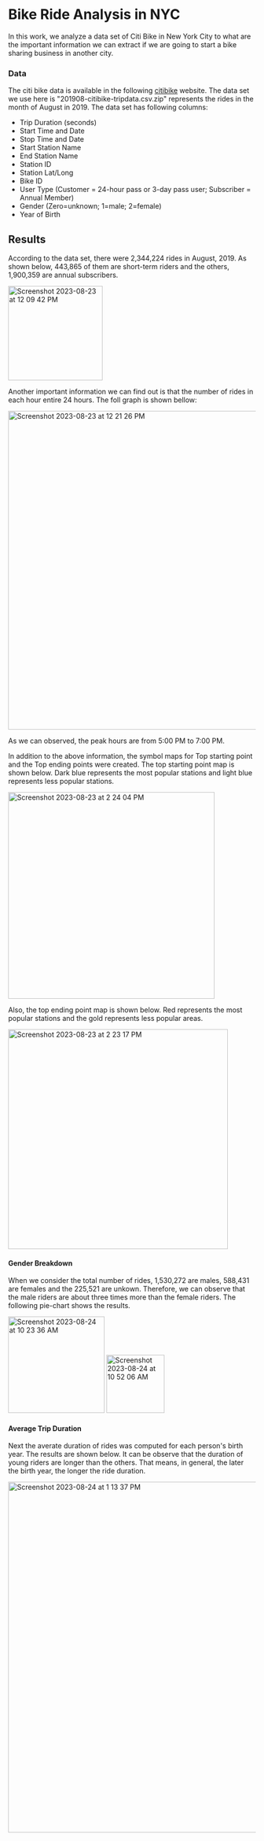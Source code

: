 # Bike Ride Analysis in NYC
In this work, we analyze a data set of Citi Bike in New York City to what are the important information we can extract if we are going to start a bike sharing business in another city. 

### Data
The citi bike data is available in the following [citibike](https://s3.amazonaws.com/tripdata/index.html) website. The data set we use here is "201908-citibike-tripdata.csv.zip" represents the rides in the month of August in 2019. The data set has following columns:
- Trip Duration (seconds)
- Start Time and Date
- Stop Time and Date
- Start Station Name
- End Station Name
- Station ID
- Station Lat/Long
- Bike ID
- User Type (Customer = 24-hour pass or 3-day pass user; Subscriber = Annual Member)
- Gender (Zero=unknown; 1=male; 2=female)
- Year of Birth

## Results
According to the data set, there were 2,344,224 rides in August, 2019. As shown below, 443,865 of them are short-term riders and the others, 1,900,359 are annual subscribers.

  <img width="192" alt="Screenshot 2023-08-23 at 12 09 42 PM" src="https://github.com/ranilb/bikesharing/assets/112113327/813ffd29-507a-4a72-9d9e-dfc9681a3c40">

Another important information we can find out is that the number of rides in each hour entire 24 hours. The foll graph is shown bellow: 
  
  <img width="648" alt="Screenshot 2023-08-23 at 12 21 26 PM" src="https://github.com/ranilb/bikesharing/assets/112113327/411aa15b-9c4c-47af-8cda-e074adf25cf1">


  As we can observed, the peak hours are from 5:00 PM to 7:00 PM.

  In addition to the above information, the symbol maps for Top starting point and the Top ending points were created. The top starting point map is shown below. Dark blue represents the most popular stations and light blue represents less popular stations. 

  
  <img width="420" alt="Screenshot 2023-08-23 at 2 24 04 PM" src="https://github.com/ranilb/bikesharing/assets/112113327/791f6fb4-b8e5-4cf3-8209-6d32d4d6f0ea">

Also, the top ending point map is shown below. Red represents the most popular stations and the gold represents less popular areas.

  <img width="447" alt="Screenshot 2023-08-23 at 2 23 17 PM" src="https://github.com/ranilb/bikesharing/assets/112113327/a5257dc2-2c38-4dcb-a546-ba2b564f8b3b">

#### Gender Breakdown
When we consider the total number of rides, 1,530,272 are males, 588,431 are females and the 225,521 are unkown. Therefore, we can observe that the male riders are about three times more than the female riders. The following pie-chart shows the results.

  <img width="196" alt="Screenshot 2023-08-24 at 10 23 36 AM" src="https://github.com/ranilb/bikesharing/assets/112113327/dc4dc429-29ba-4389-995d-a98e92238199">  <img width="118" alt="Screenshot 2023-08-24 at 10 52 06 AM" src="https://github.com/ranilb/bikesharing/assets/112113327/41be3c81-3b3f-4b6c-9c56-b3f86d99a752">

#### Average Trip Duration
Next the averate duration of rides was computed for each person's birth year. The results are shown below. It can be observe that the duration of young riders are longer than the others. That means, in general, the later the birth year, the longer the ride duration. 

  <img width="713" alt="Screenshot 2023-08-24 at 1 13 37 PM" src="https://github.com/ranilb/bikesharing/assets/112113327/9c73cb11-b706-48ca-b219-aa19604492f7">
